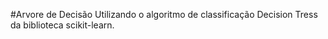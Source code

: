 #Arvore de Decisão
Utilizando o algoritmo de classificação Decision Tress da biblioteca scikit-learn.

